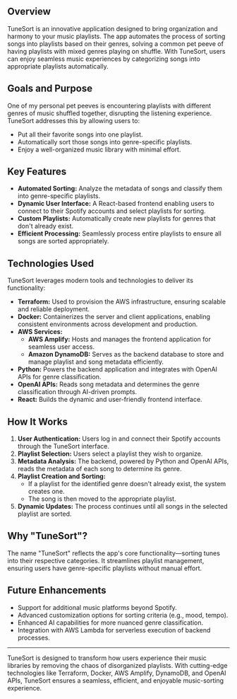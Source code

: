 ## Overview

TuneSort is an innovative application designed to bring organization and harmony to your music playlists. The app automates the process of sorting songs into playlists based on their genres, solving a common pet peeve of having playlists with mixed genres playing on shuffle. With TuneSort, users can enjoy seamless music experiences by categorizing songs into appropriate playlists automatically.

## Goals and Purpose

One of my personal pet peeves is encountering playlists with different genres of music shuffled together, disrupting the listening experience. TuneSort addresses this by allowing users to:

- Put all their favorite songs into one playlist.
- Automatically sort those songs into genre-specific playlists.
- Enjoy a well-organized music library with minimal effort.

## Key Features

- **Automated Sorting:** Analyze the metadata of songs and classify them into genre-specific playlists.
- **Dynamic User Interface:** A React-based frontend enabling users to connect to their Spotify accounts and select playlists for sorting.
- **Custom Playlists:** Automatically create new playlists for genres that don't already exist.
- **Efficient Processing:** Seamlessly process entire playlists to ensure all songs are sorted appropriately.

## Technologies Used

TuneSort leverages modern tools and technologies to deliver its functionality:

- **Terraform:** Used to provision the AWS infrastructure, ensuring scalable and reliable deployment.
- **Docker:** Containerizes the server and client applications, enabling consistent environments across development and production.
- **AWS Services:**
    - **AWS Amplify:** Hosts and manages the frontend application for seamless user access.
    - **Amazon DynamoDB:** Serves as the backend database to store and manage playlist and song metadata efficiently.
- **Python:** Powers the backend application and integrates with OpenAI APIs for genre classification.
- **OpenAI APIs:** Reads song metadata and determines the genre classification through AI-driven prompts.
- **React:** Builds the dynamic and user-friendly frontend interface.

## How It Works

1. **User Authentication:** Users log in and connect their Spotify accounts through the TuneSort interface.
2. **Playlist Selection:** Users select a playlist they wish to organize.
3. **Metadata Analysis:** The backend, powered by Python and OpenAI APIs, reads the metadata of each song to determine its genre.
4. **Playlist Creation and Sorting:**
    - If a playlist for the identified genre doesn't already exist, the system creates one.
    - The song is then moved to the appropriate playlist.
5. **Dynamic Updates:** The process continues until all songs in the selected playlist are sorted.

## Why "TuneSort"?

The name "TuneSort" reflects the app's core functionality—sorting tunes into their respective categories. It streamlines playlist management, ensuring users have genre-specific playlists without manual effort.

## Future Enhancements

- Support for additional music platforms beyond Spotify.
- Advanced customization options for sorting criteria (e.g., mood, tempo).
- Enhanced AI capabilities for more nuanced genre classification.
- Integration with AWS Lambda for serverless execution of backend processes.

---

TuneSort is designed to transform how users experience their music libraries by removing the chaos of disorganized playlists. With cutting-edge technologies like Terraform, Docker, AWS Amplify, DynamoDB, and OpenAI APIs, TuneSort ensures a seamless, efficient, and enjoyable music-sorting experience.
